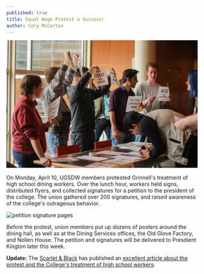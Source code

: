 ```yaml
---
published: true
title: Equal Wage Protest a Success!
author: Cory McCartan
---
```


![Equal Wage Protest](/assets/uploads/protest-sb.jpg)

On Monday, April 10, UGSDW members protested Grinnell's treatment of high
school dining workers.  Over the lunch hour, workers held signs, distributed
flyers, and collected signatures for a petition to the president of the
college.  The union gathered over 200 signatures, and raised awareness of the
college's outrageous behavior.

![petition signature pages]({{site.baseurl}}/assets/uploads/petition-signatures.jpg)

Before the protest, union members put up dozens of posters around the dining
hall, as well as at the Dining Services offices, the Old Glove Factory, and
Nollen House.  The petition and signatures will be delivered to Presdient
Kington later this week.

**Update:** The [Scarlet & Black](http://www.thesandb.com) has published an
[excellent article about the protest and the College's treatment of high school
workers](http://www.thesandb.com/article/union-of-grinnell-student-dining-workers-advocates-for-high-school-students-wages.html).
